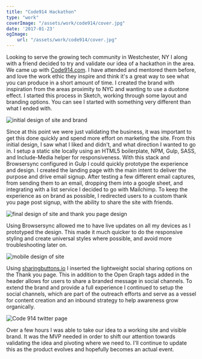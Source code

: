 ```yaml
---
title: "Code914 Hackathon"
type: "work"
coverImage: "/assets/work/code914/cover.jpg"
date: '2017-01-23'
ogImage:
    url: "/assets/work/code914/cover.jpg"
---
```

Looking to serve the growing tech community in Westchester, NY I along with a friend decided to try and validate our idea of a hackathon in the area. We came up with [Code914.com](http://code914.com). I have attended and mentored them before, and love the work ethic they inspire and think it's a great way to see what you can produce in a short amount of time. I created the brand with inspiration from the areas proximity to NYC and wanting to use a duotone effect. I started this process in Sketch, working through some layout and branding options. You can see I started with something very different than what I ended with.

![initial design of site and brand](/assets/work/code914/code914-firstmock.jpg)

Since at this point we were just validating the business, it was important to get this done quickly and spend more effort on marketing the site. From this initial design, I saw what I liked and didn't, and what direction I wanted to go in. I setup a static site locally using an HTML5 boilerplate, NPM, Gulp, SASS, and Include-Media helper for responsiveness. With this stack and Browsersync configured in Gulp I could quickly prototype the experience and design. I created the landing page with the main intent to deliver the purpose and drive email signup. After testing a few different email captures, from sending them to an email, dropping them into a google sheet, and integrating with a list service I decided to go with Mailchimp. To keep the experience as on brand as possible, I redirected users to a custom thank you page post signup, with the ability to share the site with friends.

![final design of site and thank you page design](/assets/work/code914/code914-finaldesign.jpg)

Using Browsersync allowed me to have live updates on all my devices as I prototyped the design. This made it much quicker to do the responsive styling and create universal styles where possible, and avoid more troubleshooting later on. 

![mobile design of site](/assets/work/code914/code914-mobile.gif)

Using [sharingbuttons.io](http://sharingbuttons.io/) I inserted the lightweight social sharing options on the Thank you page. This in addition to the Open Graph tags added in the header allows for users to share a branded message in social channels. To extend the brand and provide a full experience I continued to setup the social channels, which are part of the outreach efforts and serve as a vessel for content creation and an inbound strategy to help awareness grow organically. 

![Code 914 twitter page](/assets/work/code914/code914-social.jpg)

Over a few hours I was able to take our idea to a working site and visible brand. It was the MVP needed in order to shift our attention towards validating the idea and pivoting where we need to. I'll continue to update this as the product evolves and hopefully becomes an actual event. 
